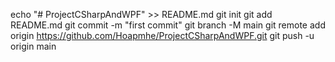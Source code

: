echo "# ProjectCSharpAndWPF" >> README.md
git init
git add README.md
git commit -m "first commit"
git branch -M main
git remote add origin https://github.com/Hoapmhe/ProjectCSharpAndWPF.git
git push -u origin main
